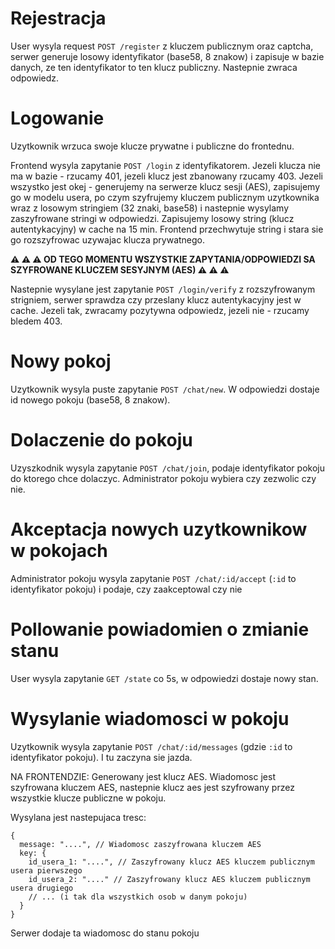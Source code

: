 # Rejestracja
User wysyla request `POST /register` z kluczem publicznym oraz captcha, serwer generuje losowy identyfikator (base58, 8 znakow) i zapisuje w bazie danych, ze ten identyfikator to ten klucz publiczny. Nastepnie zwraca odpowiedz.

# Logowanie
Uzytkownik wrzuca swoje klucze prywatne i publiczne do frontednu.

Frontend wysyla zapytanie `POST /login` z identyfikatorem. Jezeli klucza nie ma w bazie - rzucamy 401, jezeli klucz jest zbanowany rzucamy 403. Jezeli wszystko jest okej - generujemy na serwerze klucz sesji (AES), zapisujemy go w modelu usera, po czym szyfrujemy kluczem publicznym uzytkownika wraz z losowym stringiem (32 znaki, base58) i nastepnie wysylamy zaszyfrowane stringi w odpowiedzi. Zapisujemy losowy string (klucz autentykacyjny) w cache na 15 min.
Frontend przechwytuje string i stara sie go rozszyfrowac uzywajac klucza prywatnego.

**⚠ ⚠ ⚠ OD TEGO MOMENTU WSZYSTKIE ZAPYTANIA/ODPOWIEDZI SA SZYFROWANE KLUCZEM SESYJNYM (AES) ⚠ ⚠ ⚠️**

Nastepnie wysylane jest zapytanie `POST /login/verify` z rozszyfrowanym strigniem, serwer sprawdza czy przeslany klucz autentykacyjny jest w cache. Jezeli tak, zwracamy pozytywna odpowiedz, jezeli nie - rzucamy bledem 403.


# Nowy pokoj
Uzytkownik wysyla puste zapytanie `POST /chat/new`. W odpowiedzi dostaje id nowego pokoju (base58, 8 znakow).

# Dolaczenie do pokoju
Uzyszkodnik wysyla zapytanie `POST /chat/join`, podaje identyfikator pokoju do ktorego chce dolaczyc. Administrator pokoju wybiera czy zezwolic czy nie.

# Akceptacja nowych uzytkownikow w pokojach
Administrator pokoju wysyla zapytanie `POST /chat/:id/accept` (`:id` to identyfikator pokoju) i podaje, czy zaakceptowal czy nie

# Pollowanie powiadomien o zmianie stanu
User wysyla zapytanie `GET /state` co 5s, w odpowiedzi dostaje nowy stan.

# Wysylanie wiadomosci w pokoju
Uzytkownik wysyla zapytanie `POST /chat/:id/messages` (gdzie `:id` to identyfikator pokoju). I tu zaczyna sie jazda.

NA FRONTENDZIE:
Generowany jest klucz AES.
Wiadomosc jest szyfrowana kluczem AES, nastepnie klucz aes jest szyfrowany przez wszystkie klucze publiczne w pokoju.

Wysylana jest nastepujaca tresc:
```json5
{
  message: "....", // Wiadomosc zaszyfrowana kluczem AES
  key: {
    id_usera_1: "....", // Zaszyfrowany klucz AES kluczem publicznym usera pierwszego
    id_usera_2: "...." // Zaszyfrowany klucz AES kluczem publicznym usera drugiego
    // ... (i tak dla wszystkich osob w danym pokoju)
  }
}
```

Serwer dodaje ta wiadomosc do stanu pokoju
